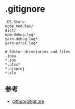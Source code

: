 # .gitignore


```
.DS_Store
node_modules/
dist/
npm-debug.log*
yarn-debug.log*
yarn-error.log*

# Editor directories and files
.idea
*.suo
*.ntvs*
*.njsproj
*.sln
```

## 参考
- [github/gitignore](https://github.com/github/gitignore)
